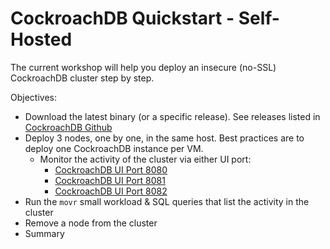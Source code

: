 # CockroachDB Quickstart - Self-Hosted

The current workshop will help you deploy an insecure (no-SSL) CockroachDB cluster step by step.

Objectives:

* Download the latest binary (or a specific release). See releases listed in [CockroachDB Github](https://github.com/cockroachdb/cockroach/tags)
* Deploy 3 nodes, one by one, in the same host. Best practices are to deploy one CockroachDB instance per VM.
    * Monitor the activity of the cluster via either UI port:
        * [CockroachDB UI Port 8080]({{TRAFFIC_HOST1_8080}})
        * [CockroachDB UI Port 8081]({{TRAFFIC_HOST1_8081}})
        * [CockroachDB UI Port 8082]({{TRAFFIC_HOST1_8082}})
* Run the `movr` small workload & SQL queries that list the activity in the cluster
* Remove a node from the cluster
* Summary
